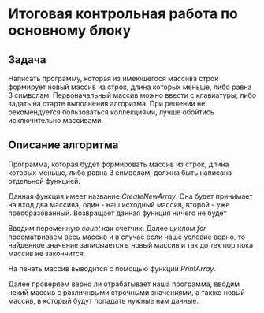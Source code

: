  # Итоговая контрольная работа по основному блоку

## Задача

Написать программу, которая из имеющегося массива строк формирует новый массив из строк, длина которых меньше, либо равна 3 символам. Первоначальный массив можно ввести с клавиатуры, либо задать на старте выполнения алгоритма. При решении не рекомендуется пользоваться коллекциями, лучше обойтись исключительно массивами.

## Описание алгоритма

Программа, которая будет формировать массив из строк, длина которых меньше, либо равна 3 символам, должна быть написана отдельной функцией.

Данная функция имеет название *CreateNewArray*. Она будет принимает на вход два массива, один - наш исходный массив, второй - уже преобразованный. Возвращает данная функция ничего не будет

Вводим переменную *count* как счетчик. Далее циклом *for* просматриваем весь массив и в случае если наше условие верно, то найденное значение записыается в новый массив и так до тех пор пока массив не закончится.

На печать массив выводится с помощью функции *PrintArray*.

Далее проверяем верно ли отрабатывает наша программа, вводим некий массив с различнвыми строчными значениями, а также новый массив, в который будут попадать нужные нам данные. 